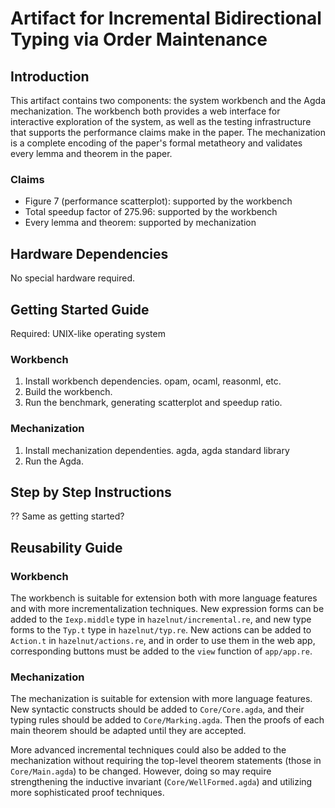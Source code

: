 # Artifact for Incremental Bidirectional Typing via Order Maintenance

## Introduction

This artifact contains two components: the system workbench and the Agda mechanization. The workbench both provides a web interface for interactive exploration of the system, as well as the testing infrastructure that supports the performance claims make in the paper. The mechanization is a complete encoding of the paper's formal metatheory and validates every lemma and theorem in the paper. 

### Claims
- Figure 7 (performance scatterplot): supported by the workbench
- Total speedup factor of 275.96: supported by the workbench 
- Every lemma and theorem: supported by mechanization

## Hardware Dependencies

No special hardware required.

## Getting Started Guide

Required: UNIX-like operating system

### Workbench
1. Install workbench dependencies. opam, ocaml, reasonml, etc. 
2. Build the workbench. 
3. Run the benchmark, generating scatterplot and speedup ratio. 

### Mechanization
1. Install mechanization dependenties. agda, agda standard library
2. Run the Agda.  

## Step by Step Instructions

?? Same as getting started?

## Reusability Guide

### Workbench
The workbench is suitable for extension both with more language features and with more incrementalization techniques. New expression forms can be added to the `Iexp.middle` type in `hazelnut/incremental.re`, and new type forms to the `Typ.t` type in `hazelnut/typ.re`. New actions can be added to `Action.t` in `hazelnut/actions.re`, and in order to use them in the web app, corresponding buttons must be added to the `view` function of `app/app.re`.

### Mechanization
The mechanization is suitable for extension with more language features. New syntactic constructs should be added to `Core/Core.agda`, and their typing rules should be added to `Core/Marking.agda`. Then the proofs of each main theorem should be adapted until they are accepted. 

More advanced incremental techniques could also be added to the mechanization without requiring the top-level theorem statements (those in `Core/Main.agda`) to be changed. However, doing so may require strengthening the inductive invariant (`Core/WellFormed.agda`) and utilizing more sophisticated proof techniques.  